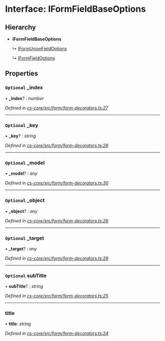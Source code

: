 # Interface: IFormFieldBaseOptions

## Hierarchy

* **IFormFieldBaseOptions**

  ↳ [IFormUnionFieldOptions](_cs_core_src_form_form_decorators_.iformunionfieldoptions.md)

  ↳ [IFormFieldOptions](_cs_core_src_form_form_decorators_.iformfieldoptions.md)

## Properties

### `Optional` _index

• **_index**? : *number*

*Defined in [cs-core/src/form/form-decorators.ts:27](https://github.com/RichardHovenkamp/csnext/blob/c891e154/packages/cs-core/src/form/form-decorators.ts#L27)*

___

### `Optional` _key

• **_key**? : *string*

*Defined in [cs-core/src/form/form-decorators.ts:28](https://github.com/RichardHovenkamp/csnext/blob/c891e154/packages/cs-core/src/form/form-decorators.ts#L28)*

___

### `Optional` _model

• **_model**? : *any*

*Defined in [cs-core/src/form/form-decorators.ts:30](https://github.com/RichardHovenkamp/csnext/blob/c891e154/packages/cs-core/src/form/form-decorators.ts#L30)*

___

### `Optional` _object

• **_object**? : *any*

*Defined in [cs-core/src/form/form-decorators.ts:26](https://github.com/RichardHovenkamp/csnext/blob/c891e154/packages/cs-core/src/form/form-decorators.ts#L26)*

___

### `Optional` _target

• **_target**? : *any*

*Defined in [cs-core/src/form/form-decorators.ts:29](https://github.com/RichardHovenkamp/csnext/blob/c891e154/packages/cs-core/src/form/form-decorators.ts#L29)*

___

### `Optional` subTitle

• **subTitle**? : *string*

*Defined in [cs-core/src/form/form-decorators.ts:25](https://github.com/RichardHovenkamp/csnext/blob/c891e154/packages/cs-core/src/form/form-decorators.ts#L25)*

___

###  title

• **title**: *string*

*Defined in [cs-core/src/form/form-decorators.ts:24](https://github.com/RichardHovenkamp/csnext/blob/c891e154/packages/cs-core/src/form/form-decorators.ts#L24)*
